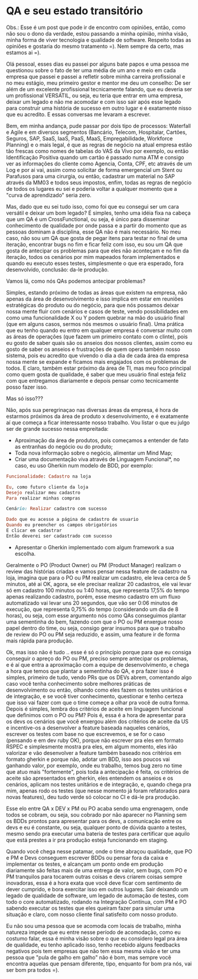 # QA e seu estado transitório

Obs.: Esse é um post que pode ir de encontro com opiniões, então, como não sou o dono da verdade, estou passando a minha opinião, minha visão, minha forma de viver tecnologia e qualidade de software. Respeito todas as opiniões e gostaria do mesmo tratamento =). Nem sempre da certo, mas estamos ai =).

Olá pessoal, esses dias eu passei por alguns bate papos e uma pessoa me questionou sobre o fato de ter uma média de um ano e meio em cada empresa que passei e passei a refletir sobre minha carreira profissional e no meu estágio, meu primeiro gestor e mentor me deu um conselho: De ser além de um excelente profissional tecnicamente falando, que eu deveria ser um profissional VERSÁTIL, ou seja, eu teria que entrar em uma empresa, deixar um legado e não me acomodar e com isso sair após esse legado para construir uma história de sucesso em outro lugar e é exatamente nisso que eu acredito. E essas conversas me levaram a escrever.

Bem, em minha andança, pude passar por dois tipo de processos: Waterfall e Agile e em diversos segmentos (Bancário, Telecom, Hospitalar, Cartões, Seguros, SAP, SaaS, IaaS, PaaS, MaaS, Empregabilidade, Workforce Planning) e o mais legal, é que as regras de negócio na atual empresa estão tão frescas como nomes de tabelas do VAS da Vivo por exemplo, ou então Identificação Positiva quando um cartão é passado numa ATM e consigo ver as informações do cliente como Agencia, Conta, CPF, etc através de um Log e por ai vai, assim como solicitar de forma emergencial um Stent ou Parafusos para uma cirurgia, ou então, cadastrar um material no SAP através da MM03 e todos seus impostos, enfim, todas as regras de negócio de todos os lugares eu sei e poderia voltar a qualquer momento que a "curva de aprendizado" seria zero.

Mas, dado que eu sei tudo isso, como foi que eu consegui ser um cara versátil e deixar um bom legado? É simples, tenho uma idéia fixa na cabeça que um QA é um CrossFunctional, ou seja, é único para disseminar conhecimento de qualidade por onde passa e a partir do momento que as pessoas dominam a disciplina, esse QA não é mais necessário. No meu caso, não sou um QA que gosta de pegar itens para testar no final de uma iteração, encontrar bugs no fim e ficar feliz com isso, eu sou um QA que gosta de antecipar os problemas para que eles não aconteçam e no fim da iteração, todos os cenários por mim mapeados foram implementados e quando eu executo esses testes, simplesmente o que era esperado, fora desenvolvido, conclusão: da-le produção.

Vamos lá, como nós QAs podemos antecipar problemas? 

Simples, estando próximo de todas as áreas que existem na empresa, não apenas da área de desenvolvimento e isso implica em estar em reuniões estratégicas do produto ou do negócio, para que nós possamos deixar nossa mente fluir com cenários e casos de teste, vendo possibilidades em como uma funcionalidade X ou Y podem quebrar na mão do usuário final (que em alguns casos, sermos nós mesmos o usuário final). Uma prática que eu tenho quando eu entro em qualquer empresa é conversar muito com as áreas de operações (que fazem um primeiro contato com o clinte), pois eu gosto de saber quais são os anseios dos nossos clientes, assim como eu gosto de saber os anseios e frustrações de quem opera também nosso sistema, pois eu acredito que vivendo o dia a dia de cada área da empresa nossa mente se expande e ficamos mais engajados com os problemas de todos. E claro, também estar próximo da área de TI, mas meu foco principal como quem gosta de qualidade, é saber que meu usuário final esteja feliz com que entregamos diariamente e depois pensar como tecnicamente posso fazer isso.

Mas só isso???

Não, após sua peregrinaçao nas diversas áreas da empresa, é hora de estarmos próximos da área de produto x desenvolvimento, e é exatamente aí que começa a ficar interessante nosso trabalho. Vou listar o que eu julgo ser de grande sucesso nessa empreitada: 

- Aproximação da área de produtos, pois começamos a entender de fato as entranhas do negócio ou do produto;
- Toda nova informação sobre o negócio, alimentar um Mind Map;
- Criar uma documentação viva através de Linguagem Funcional*, no caso, eu uso Gherkin num modelo de BDD, por exemplo: 
```ruby
Funcionalidade: Cadastro na loja

Eu, como futuro cliente da loja
Desejo realizar meu cadastro
Para realizar minhas compras

Cenário: Realizar cadastro com sucesso

Dado que eu acesse a página de cadastro de usuario
Quando eu preencher os campos obrigatórios
E clicar em cadastrar
Então deverei ser cadastrado com sucesso
```
- Apresentar o Gherkin implementado com algum framework a sua escolha. 

Geralmente o PO (Product Owner) ou PM (Product Manager) realizam o review das histórias criadas e vamos pensar nessa feature de cadastro na loja, imagina que para o PO ou PM realizar um cadastro, ele leva cerca de 5 minutos, até ai OK, agora, se ele precisar realizar 20 cadastros, ele vai levar só em cadastro 100 minutos ou 1:40 horas, que representa 17,5% do tempo apenas realizando cadastro, porém, esse mesmo cadastro em um fluxo automatizado vai levar uns 20 segundos, que vão ser 0:06 minutos de execução, que representa 0,75% do tempo (considerando um dia de 8 horas), ou seja, com esse argumento nós como QAs conseguimos plantar uma sementinha do bem, fazendo com que o PO ou PM enxergue nosso papel dentro do time, ou seja, consigo gerar insumos para que o trabalho de review do PO ou PM seja reduzido, e assim, uma feature ir de forma mais rápida para produção.

Ok, mas isso não é tudo .. esse é só o princípio porque para que eu consiga conseguir o apreço do PO ou PM, preciso sempre antecipar os problemas, e é aí que entra a aproximação com a equipe de desenvolvimento, e chega a hora que temos que plantar a sementinha do QA, e pra fazer isso é simples, primeiro de tudo, vendo PRs que os DEVs abrem, comentando algo caso você tenha conhecimento sobre melhores práticas de desenvolvimento ou então, olhando como eles fazem os testes unitários e de integração, e se você tiver conhecimento, questionar e tenho certeza que isso vai fazer com que o time começe a olhar pra você de outra forma. Depois é simples, lembra dos critérios de aceite em linguagem funcional que definimos com o PO ou PM? Pois é, essa é a hora de apresentar para os devs os cenários que você enxergou além dos critérios de aceite da US e incentive-os a desenvolver a feature baseada naqueles cenários, escrever os testes com base no que escrevemos, e se for o caso (pensando e em dev ruby OK), porque não escrever pra eles em formato RSPEC e simplesmente mostra pra eles, em algum momento, eles irão valorizar e vão desenvolver a feature também baseado nos critérios em formato gherkin e porque não, adotar um BDD, isso aos poucos vai ganhando valor, por exemplo, onde eu trabalho, temos bug zero no time que atuo mais "fortemente", pois toda a antecipação é feita, os critérios de aceite são apresentados em gherkin, eles entendem os anseios e os cenários, aplicam nos testes unitários e de integração, e, quando chega pra mim, apenas rodo os testes (que nesse momento já foram refatorados para novas features), deu tudo verde só colocar no CI e dá-le pra produção. 

Esse elo entre QA x DEV x PM ou PO acaba sendo uma engrenagem, onde todos se cobram, ou seja, sou cobrado por não aparecer no Planning sem os BDDs prontos para apresentar para os devs, a comunicação entre os devs e eu é constante, ou seja, qualquer ponto de dúvida quanto a testes, mesmo sendo pra executar uma bateria de testes para certificar que aquilo que está prestes a ir pra produção esteja funcionando em staging.

Quando você chega nesse patamar, onde o time abraçou qualidade, que PO e PM e Devs conseguem escrever BDDs ou pensar fora da caixa e implementar os testes, e alcançam um ponto onde em produção diariamente são feitas mais de uma entrega de valor, sem bugs, com PO e PM tranquilos para tocarem outras coisas e devs criarem coisas sempre inovadoras, essa é a hora exata que você deve ficar com sentimento de dever cumprido, e bora exercitar isso em outros lugares. Sair deixando um legado de qualidade de software, um legado de automação de testes, com todo o core automatizado, rodando na Integração Contínua, com PM e PO sabendo executar os testes que eles queiram fazer para simular uma situação e claro, com nosso cliente final satisfeito com nosso produto.

Eu não sou uma pessoa que se acomoda com locais de trabalho, minha natureza impede que eu entre nesse período de acomodação, como eu costumo falar, essa é minha visão sobre o que eu considero legal pra área de qualidade, eu tenho aplicado isso, tenho recebido alguns feedbacks negativos pois tem empresas que não tem essa mesma visão e ter uma pessoa que "pula de galho em galho" não é bom, mas sempre você encontra aquelas que pensam diferente, tipo, enquanto for bom pra nós, vai ser bom pra todos =).



